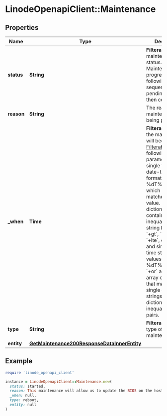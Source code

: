 # LinodeOpenapiClient::Maintenance

## Properties

| Name | Type | Description | Notes |
| ---- | ---- | ----------- | ----- |
| **status** | **String** | __Filterable__ The maintenance status.  Maintenance progresses in the following sequence: pending, started, then completed. | [optional] |
| **reason** | **String** | The reason maintenance is being performed. | [optional] |
| **_when** | **Time** | __Filterable__ When the maintenance will begin.  [Filterable](https://techdocs.akamai.com/linode-api/reference/filtering-and-sorting) with the following parameters:  - A single value in date-time string format (&#x60;%Y-%m-%dT%H:%M:%S&#x60;), which returns only matches to that value.  - A dictionary containing pairs of inequality operator string keys (&#x60;+or&#x60;, &#x60;+gt&#x60;, &#x60;+gte&#x60;, &#x60;+lt&#x60;, &#x60;+lte&#x60;, or &#x60;+neq&#x60;) and single date-time string format values (&#x60;%Y-%m-%dT%H:%M:%S&#x60;). &#x60;+or&#x60; accepts an array of values that may consist of single date-time strings or dictionaries of inequality operator pairs. | [optional] |
| **type** | **String** | __Filterable__ The type of maintenance. | [optional] |
| **entity** | [**GetMaintenance200ResponseDataInnerEntity**](GetMaintenance200ResponseDataInnerEntity.md) |  | [optional] |

## Example

```ruby
require 'linode_openapi_client'

instance = LinodeOpenapiClient::Maintenance.new(
  status: started,
  reason: This maintenance will allow us to update the BIOS on the host&#39;s motherboard.,
  _when: null,
  type: reboot,
  entity: null
)
```

